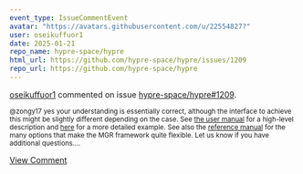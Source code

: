 ```yaml
---
event_type: IssueCommentEvent
avatar: "https://avatars.githubusercontent.com/u/22554827?"
user: oseikuffuor1
date: 2025-01-21
repo_name: hypre-space/hypre
html_url: https://github.com/hypre-space/hypre/issues/1209
repo_url: https://github.com/hypre-space/hypre
---
```


<a href='https://github.com/oseikuffuor1' target='_blank'>oseikuffuor1</a> commented on issue <a href='https://github.com/hypre-space/hypre/issues/1209' target='_blank'>hypre-space/hypre#1209</a>.

<small>@zongy17 yes your understanding is essentially correct, although the interface to achieve this might be slightly different depending on the case. See [the user manual](https://hypre.readthedocs.io/en/latest/solvers-mgr.html) for a high-level description and [here](https://github.com/hypre-space/hypre/blob/b2726f25ee172d671deacf019108df7981b561dd/src/test/ij.c#L5427-L5534) for a more detailed example. See also the [reference manual](https://hypre.readthedocs.io/en/latest/ch-api.html) for the many options that make the MGR framework quite flexible. Let us know if you have additional questions....</small>

<a href='https://github.com/hypre-space/hypre/issues/1209' target='_blank'>View Comment</a>
